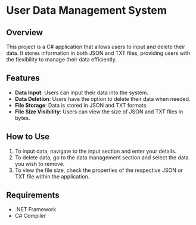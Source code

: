 # User Data Management System

## Overview
This project is a C# application that allows users to input and delete their data. It stores information in both JSON and TXT files, providing users with the flexibility to manage their data efficiently.

## Features
- **Data Input**: Users can input their data into the system.
- **Data Deletion**: Users have the option to delete their data when needed.
- **File Storage**: Data is stored in JSON and TXT formats.
- **File Size Visibility**: Users can view the size of JSON and TXT files in bytes.

## How to Use
1. To input data, navigate to the input section and enter your details.
2. To delete data, go to the data management section and select the data you wish to remove.
3. To view the file size, check the properties of the respective JSON or TXT file within the application.

## Requirements
- .NET Framework
- C# Compiler


